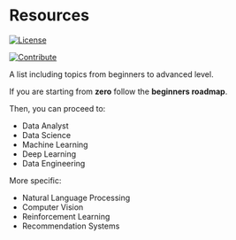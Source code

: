 # Resources

[![License](https://img.shields.io/badge/License-CC0%201.0%20Universal-brightgreen.svg?style=flat-square)](https://github.com/66daysofdata/License)

[![Contribute](https://img.shields.io/badge/PRs-Contributions%20are%20Welcome-blue.svg?style=flat-square)](https://github.com/66daysofdata/Welcome-to-the-community)

A list including topics from beginners to advanced level.




If you are starting from **zero** follow the **beginners roadmap**.

Then, you can proceed to:

- Data Analyst
- Data Science
- Machine Learning
- Deep Learning
- Data Engineering 

More specific:

- Natural Language Processing
- Computer Vision
- Reinforcement Learning
- Recommendation Systems


